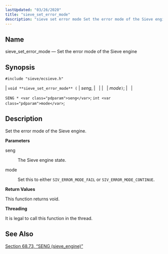 ```yaml
---
lastUpdated: "03/26/2020"
title: "sieve_set_error_mode"
description: "sieve set error mode Set the error mode of the Sieve engine void sieve set error mode seng mode SENG seng int mode Set the error mode of the Sieve engine seng The Sieve engine state mode Set this to either SIV ERROR MODE FAIL or SIV ERROR MODE CONTINUE..."
---
```


<a name="apis.sieve_set_error_mode"></a> 
## Name

sieve_set_error_mode — Set the error mode of the Sieve engine

## Synopsis

`#include "sieve/ecsieve.h"`

| `void **sieve_set_error_mode** (` | <var class="pdparam">seng</var>, |   |
|   | <var class="pdparam">mode</var>`)`; |   |

`SENG * <var class="pdparam">seng</var>`;
`int <var class="pdparam">mode</var>`;<a name="idp60778784"></a> 
## Description

Set the error mode of the Sieve engine.

**<a name="idp60780000"></a> Parameters**

<dl class="variablelist">

<dt>seng</dt>

<dd>

The Sieve engine state.

</dd>

<dt>mode</dt>

<dd>

Set this to either `SIV_ERROR_MODE_FAIL` or `SIV_ERROR_MODE_CONTINUE`.

</dd>

</dl>

**<a name="idp60785456"></a> Return Values**

This function returns void.

**<a name="idp60786368"></a> Threading**

It is legal to call this function in the thread.

<a name="idp60788064"></a> 
## See Also

[Section 68.73, “SENG (sieve_engine)”](structs.seng "68.73. SENG (sieve_engine)")